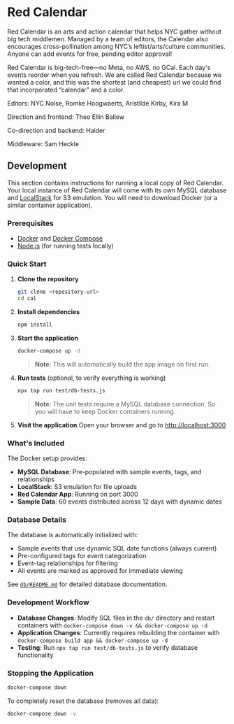# Red Calendar

Red Calendar is an arts and action calendar that helps NYC gather without big tech middlemen. Managed by a team of editors, the Calendar also encourages cross-pollination among NYC’s leftist/arts/culture communities. Anyone can add events for free, pending editor approval!

Red Calendar is big-tech-free—no Meta, no AWS, no GCal. Each day's events reorder when you refresh. We are called Red Calendar because we wanted a color, and this was the shortest (and cheapest) url we could find that incorporated “calendar” and a color.

Editors:
NYC Noise, 
Romke Hoogwaerts, 
Aristilde Kirby, 
Kira M

Direction and frontend: Theo Ellin Ballew

Co-direction and backend: Haider

Middleware: Sam Heckle


## Development

This section contains instructions for running a local copy of Red Calendar. Your local instance of Red Calendar will come with its own MySQL database and [LocalStack](https://github.com/localstack/localstack) for S3 emulation.  You will need to download Docker (or a similar container application).

### Prerequisites

- [Docker](https://docs.docker.com/get-docker/) and [Docker Compose](https://docs.docker.com/compose/install/)
- [Node.js](https://nodejs.org/) (for running tests locally)

### Quick Start

1. **Clone the repository**
   ```bash
   git clone <repository-url>
   cd cal
   ```

2. **Install dependencies**
   ```bash
   npm install
   ```

3. **Start the application**
   ```bash
   docker-compose up -d
   ```
   > **Note**: This will automatically build the app image on first run.

4. **Run tests** (optional, to verify everything is working)
   ```bash
   npx tap run test/db-tests.js
   ```
   > **Note**: The unit tests require a MySQL database connection. So you will have to
   > keep Docker containers running.

5. **Visit the application**
   Open your browser and go to [http://localhost:3000](http://localhost:3000)

### What's Included

The Docker setup provides:
- **MySQL Database**: Pre-populated with sample events, tags, and relationships
- **LocalStack**: S3 emulation for file uploads
- **Red Calendar App**: Running on port 3000
- **Sample Data**: 60 events distributed across 12 days with dynamic dates

### Database Details

The database is automatically initialized with:
- Sample events that use dynamic SQL date functions (always current)
- Pre-configured tags for event categorization
- Event-tag relationships for filtering
- All events are marked as approved for immediate viewing

See [`db/README.md`](db/README.md) for detailed database documentation.

### Development Workflow

- **Database Changes**: Modify SQL files in the `db/` directory and restart containers with `docker-compose down -v && docker-compose up -d`
- **Application Changes**: Currently requires rebuilding the container with `docker-compose build app && docker-compose up -d`
- **Testing**: Run `npx tap run test/db-tests.js` to verify database functionality

### Stopping the Application

```bash
docker-compose down
```

To completely reset the database (removes all data):
```bash
docker-compose down -v
```
